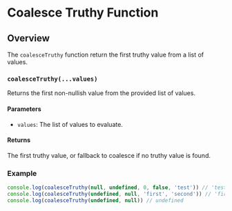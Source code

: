 # Coalesce Truthy Function

## Overview

The `coalesceTruthy` function return the first truthy value from a list of values.

### `coalesceTruthy(...values)`

Returns the first non-nullish value from the provided list of values.

#### Parameters

- `values`: The list of values to evaluate.

#### Returns

The first truthy value, or fallback to coalesce if no truthy value is found.

### Example

```typescript
console.log(coalesceTruthy(null, undefined, 0, false, 'test')) // 'test'
console.log(coalesceTruthy(undefined, null, 'first', 'second')) // 'first'
console.log(coalesceTruthy(undefined, null)) // undefined
```
